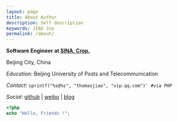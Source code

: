 ```yaml
---
layout: page
title: About Author
description: Self description
keywords: JIAO Jie
permalink: /about/
---
```


**Software Engineer at [SINA, Crop.](http://finance.sina.com.cn/)**

Beijing City, China
  
*Education:* Beijing University of Posts and Telecommunication

*Contact:* `sprintf("%s@%s", "thomasjiao", "vip.qq.com")' #via PHP`

*Social:*  [github](http://github.com/jiaojie1989) \|  [weibo](http://weibo.com/buptjiaojie) \|  [blog](http://blog.jiaojie.site/)
    
```php
<?php
echo "Hello, Friends !";
```